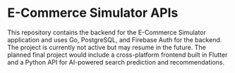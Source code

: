 # E-Commerce Simulator APIs
This repository contains the backend for the E-Commerce Simulator application and uses Go, PostgreSQL, and Firebase Auth for the backend. The project is currently not active but may resume in the future. The planned final project would include a cross-platform frontend built in Flutter and a Python API for AI-powered search prediction and recommendations.
